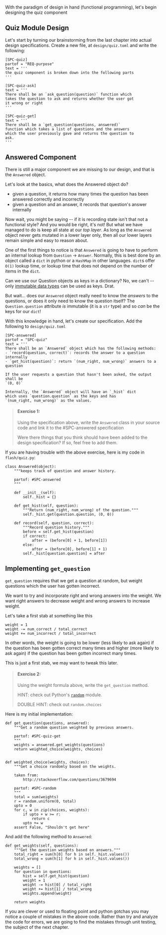 With the paradigm of design in hand (functional programming), let's begin
designing the quiz component

## Quiz Module Design

Let's start by turning our brainstorming from the last chapter into
actual design specifications. Create a new file, at
`design/quiz.toml` and write the following:

```
[SPC-quiz]
partof = "REQ-purpose"
text = '''
the quiz component is broken down into the following parts
'''

[SPC-quiz-ask]
text = '''
There shall be an `ask_question(question)` function which
takes the question to ask and returns whether the user got
it wrong or right
'''

[SPC-quiz-get]
text = '''
There shall be a `get_question(questions, answered)`
function which takes a list of questions and the answers
which the user previously gave and returns the question to
ask.
'''
```

## Answered Component

There is still a major component we are missing to our design, and that
is the `Answered` object.

Let's look at the basics, what does the Answered object do?
- given a question, it returns how many times the question has
    been answered correctly and incorrectly
- given a question and an answer, it records that question's answer
    internally

Now wait, you might be saying -- if it is recording state isn't that
not a functional style? And you would be right, it's not! But what we
have managed to do is keep all state at our *top layer*. As long as the
`Answered` object never gets mutated in a lower layer only, then all our lower
layers remain simple and easy to reason about.

One of the first things to notice is that `Answered` is going to have
to perform an internal lookup from `Question` -> `Answer`. Normally,
this is best done by an object called a `dict` in python or a `HashMap`
in other languages. `dict`s offer `O(1)` lookup time, or lookup
time that does not depend on the number of items in the `dict`.

Can we use our Question objects as keys in a dictionary? No, we can't -- only
[immutable data types][1] can be used as keys. Drat.

But wait... does our `Answered` object really need to know the *answers* to the
questions, or does it only need to know the question itself? The
`Question.question` attribute *is* immutable (it is a `str` type) and so
*can* be the keys for our `dict`!

With this knowledge in hand, let's create our specification. Add the
following to `design/quiz.toml`

```
[SPC-answered]
partof = "SPC-quiz"
text = '''
There shall be an `Answered` object which has the following methods:
- `record(question, correct)`: records the answer to a question internally
- `get_hist(question)`: return `(num_right, num_wrong)` answers to a question

If the user requests a question that hasn't been asked, the output shall be
`(0, 0)`

Internally, the `Answered` object will have an `_hist` dict
which uses `question.question` as the keys and has
`(num_right, num_wrong)` as the values.
```

> #### Exercise 1:
> Using the specification above, write the `Answered` class in your
> source code and link it to the #SPC-answered specification
>
> Were there things that you think should have been added to the
> design specification? If so, feel free to add them.

If you are having trouble with the above exercise, here is my code in
`flash/quiz.py`:

```
class Answered(object):
    """keeps track of question and answer history.

    partof: #SPC-answered
    """

    def __init__(self):
        self._hist = {}

    def get_hist(self, question):
        """Return (num_right, num_wrong) of the question."""
        self._hist.get(question.question, (0, 0))

    def record(self, question, correct):
        """Record question history."""
        before = self.get_hist(question)
        if correct:
            after = (before[0] + 1, before[1])
        else:
            after = (before[0], before[1] + 1)
        self._hist[question.question] = after
```

## Implementing `get_question`

`get_question` requires that we get a question at random, but weight
questions which the user has gotten incorrect.

We want to try and incorporate right and wrong answers into the weight.
We want right answers to decrease weight and wrong answers to increase
weight.

Let's take a first stab at something like this
```
weight = 1
weight -= num_correct / total_correct
weight += num_incorrect / total_incorrect
```

In other words, the weight is going to be lower (less likely to ask again)
if the question has been gotten correct many times and higher (more likely
to ask again) if the question has been gotten incorrect many times.

This is just a first stab, we may want to tweak this later.

> #### Exercise 2:
> Using the weight formula above, write the `get_question` method.
>
> HINT: check out Python's [`random`][2] module.
>
> DOUBLE HINT: check out `random.choices`

Here is my initial implementation:

```
def get_question(questions, answered):
    """Get a random question weighted by previous answers.

    partof: #SPC-quiz-get
    """
    weights = answered.get_weights(questions)
    return weighted_choice(weights, choices)


def weighted_choice(weights, choices):
    """Get a choice randomly based on the weights.

    taken from:
        http://stackoverflow.com/questions/3679694

    partof: #SPC-random
    """
    total = sum(weights)
    r = random.uniform(0, total)
    upto = 0
    for c, w in zip(choices, weights):
        if upto + w >= r:
            return c
        upto += w
    assert False, "Shouldn't get here"
```

And add the following method to `Answered`:
```
def get_weights(self, questions):
    """Get the question weights based on answers."""
    total_right = sum(h[0] for h in self._hist.values())
    total_wrong = sum(h[1] for h in self._hist.values())

    weights = []
    for question in questions:
        hist = self.get_hist(question)
        weight = 1
        weight -= hist[0] / total_right
        weight += hist[1] / total_wrong
        weights.append(weight)

    return weights
```

If you are clever or used to floating point and python gotchas
you may notice a couple of mistakes in the above code. Rather than try and
analyze the code for errors, we are going to find the mistakes
through unit testing, the subject of the next chapter.

[1]: https://docs.python.org/2/reference/datamodel.html
[2]: https://docs.python.org/3/library/random.html#module-random
